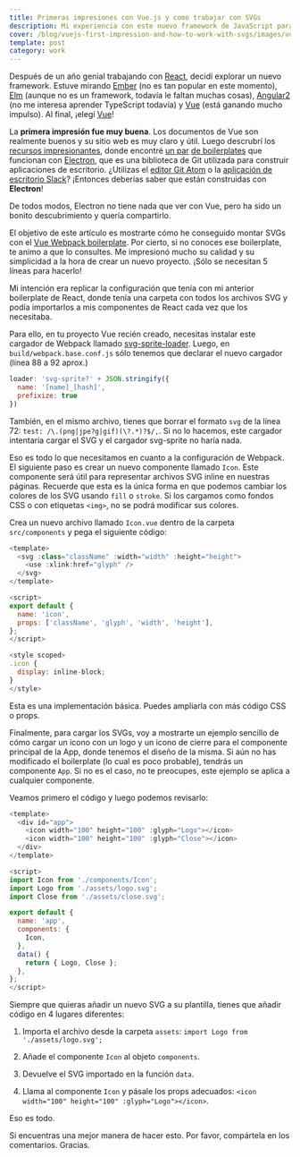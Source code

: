 ```yaml
---
title: Primeras impresiones con Vue.js y como trabajar con SVGs
description: Mi experiencia con este nuevo framework de JavaScript para el front-end
cover: /blog/vuejs-first-impression-and-how-to-work-with-svgs/images/vuejs.jpg
template: post
category: work
---
```


Después de un año genial trabajando con [React](https://facebook.github.io/react/), decidí explorar un nuevo framework. Estuve mirando [Ember](http://emberjs.com/) (no es tan popular en este momento), [Elm](http://elm-lang.org) (aunque no es un framework, todavía le faltan muchas cosas), [Angular2](https://angular.io/) (no me interesa aprender TypeScript todavía) y [Vue](https://vuejs.org) (está ganando mucho impulso). Al final, ¡elegí [Vue](https://vuejs.org)!

La **primera impresión fue muy buena**. Los documentos de Vue son realmente buenos y su sitio web es muy claro y útil. Luego descrubrí los [recursos impresionantes](https://github.com/vuejs/awesome-vue), donde encontré [un par](https://github.com/SimulatedGREG/electron-vue) [de boilerplates](https://github.com/quasarframework/quasar) que funcionan con [Electron](https://github.com/electron/electron), que es una biblioteca de Git utilizada para construir aplicaciones de escritorio. ¿Utilizas el [editor Git Atom](https://atom.io/) o la [aplicación de escritorio Slack](https://slack.com/downloads)? ¡Entonces deberías saber que están construidas con **Electron**!

De todos modos, Electron no tiene nada que ver con Vue, pero ha sido un bonito descubrimiento y quería compartirlo.

El objetivo de este artículo es mostrarte cómo he conseguido montar SVGs con el [Vue Webpack boilerplate](https://github.com/vuejs-templates/webpack). Por cierto, si no conoces ese boilerplate, te animo a que lo consultes. Me impresionó mucho su calidad y su simplicidad a la hora de crear un nuevo proyecto. ¡Sólo se necesitan 5 líneas para hacerlo!

Mi intención era replicar la configuración que tenía con mi anterior boilerplate de React, donde tenía una carpeta con todos los archivos SVG y podía importarlos a mis componentes de React cada vez que los necesitaba.

Para ello, en tu proyecto Vue recién creado, necesitas instalar este cargador de Webpack llamado [svg-sprite-loader](https://github.com/kisenka/svg-sprite-loader). Luego, en `build/webpack.base.conf.js` sólo tenemos que declarar el nuevo cargador (línea 88 a 92 aprox.)

```javascript
loader: 'svg-sprite?' + JSON.stringify({
  name: '[name]_[hash]',
  prefixize: true
})
```

También, en el mismo archivo, tienes que borrar el formato `svg` de la línea 72: `test: /\.(png|jpe?g|gif)(\?.*)?$/,`. Si no lo hacemos, este cargador intentaría cargar el SVG y el cargador svg-sprite no haría nada.

Eso es todo lo que necesitamos en cuanto a la configuración de Webpack. El siguiente paso es crear un nuevo componente llamado `Icon`. Este componente será útil para representar archivos SVG inline en nuestras páginas. Recuerde que esta es la única forma en que podemos cambiar los colores de los SVG usando `fill` o `stroke`. Si los cargamos como fondos CSS o con etiquetas `<img>`, no se podrá modificar sus colores.

Crea un nuevo archivo llamado `Icon.vue` dentro de la carpeta `src/components` y pega el siguiente código:

```javascript
<template>
  <svg :class="className" :width="width" :height="height">
    <use :xlink:href="glyph" />
  </svg>
</template>

<script>
export default {
  name: 'icon',
  props: ['className', 'glyph', 'width', 'height'],
};
</script>

<style scoped>
.icon {
  display: inline-block;
}
</style>
```

Esta es una implementación básica. Puedes ampliarla con más código CSS o props.

Finalmente, para cargar los SVGs, voy a mostrarte un ejemplo sencillo de cómo cargar un icono con un logo y un icono de cierre para el componente principal de la App, donde tenemos el diseño de la misma. Si aún no has modificado el boilerplate (lo cual es poco probable), tendrás un componente `App`. Si no es el caso, no te preocupes, este ejemplo se aplica a cualquier componente.

Veamos primero el código y luego podemos revisarlo:

```javascript
<template>
  <div id="app">
    <icon width="100" height="100" :glyph="Logo"></icon>
    <icon width="100" height="100" :glyph="Close"></icon>
  </div>
</template>

<script>
import Icon from './components/Icon';
import Logo from './assets/logo.svg';
import Close from './assets/close.svg';

export default {
  name: 'app',
  components: {
    Icon,
  },
  data() {
    return { Logo, Close };
  },
};
</script>
```

Siempre que quieras añadir un nuevo SVG a su plantilla, tienes que añadir código en 4 lugares diferentes:

1. Importa el archivo desde la carpeta `assets`: `import Logo from './assets/logo.svg';`

2. Añade el componente `Icon` al objeto `components`.

3. Devuelve el SVG importado en la función `data`.

4. Llama al componente `Icon` y pásale los props adecuados: `<icon width="100" height="100" :glyph="Logo"></icon>`.

Eso es todo.

Si encuentras una mejor manera de hacer esto. Por favor, compártela en los comentarios. Gracias.